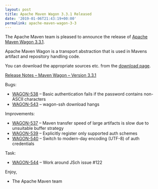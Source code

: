 ```yaml
---
layout: post
title: Apache Maven Wagon 3.3.1 Released
date: '2019-01-06T21:43:19+00:00'
permalink: apache-maven-wagon-3-3
---
```

<div class="entry-content"><p>The Apache Maven team is pleased to announce the release of
<a href="https://maven.apache.org/wagon/">Apache Maven Wagon 3.3.1</a>.</p>

<p>Apache Maven Wagon is a transport abstraction that is used in Mavens
artifact and repository handling code.</p>

<p>You can download the appropriate sources etc. from the <a href="https://maven.apache.org/wagon/download.cgi">download page</a>.</p>

<!-- more -->


<p><a href="https://issues.apache.org/jira/secure/ReleaseNote.jspa?projectId=12318122&amp;version=12344772">Release Notes &ndash; Maven Wagon &ndash; Version 3.3.1</a></p>

<p>Bugs:</p>

<ul>
<li><a href="https://issues.apache.org/jira/browse/WAGON-538">WAGON-538</a> &ndash; Basic authentication fails if the password contains non-ASCII characters</li>
<li><a href="https://issues.apache.org/jira/browse/WAGON-543">WAGON-543</a> &ndash; wagon-ssh download hangs</li>
</ul>


<p>Improvements:</p>

<ul>
<li><a href="https://issues.apache.org/jira/browse/WAGON-537">WAGON-537</a> &ndash; Maven transfer speed of large artifacts is slow due to unsuitable buffer strategy</li>
<li><a href="https://issues.apache.org/jira/browse/WAGON-539">WAGON-539</a> &ndash; Explicitly register only supported auth schemes</li>
<li><a href="https://issues.apache.org/jira/browse/WAGON-540">WAGON-540</a> &ndash; Switch to modern-day encoding (UTF-8) of auth credentials</li>
</ul>


<p>Task:</p>

<ul>
<li><a href="https://issues.apache.org/jira/browse/WAGON-544">WAGON-544</a> &ndash; Work around JSch issue #122</li>
</ul>


<p>Enjoy,</p>

<ul>
<li>The Apache Maven team</li>
</ul>

</div>
